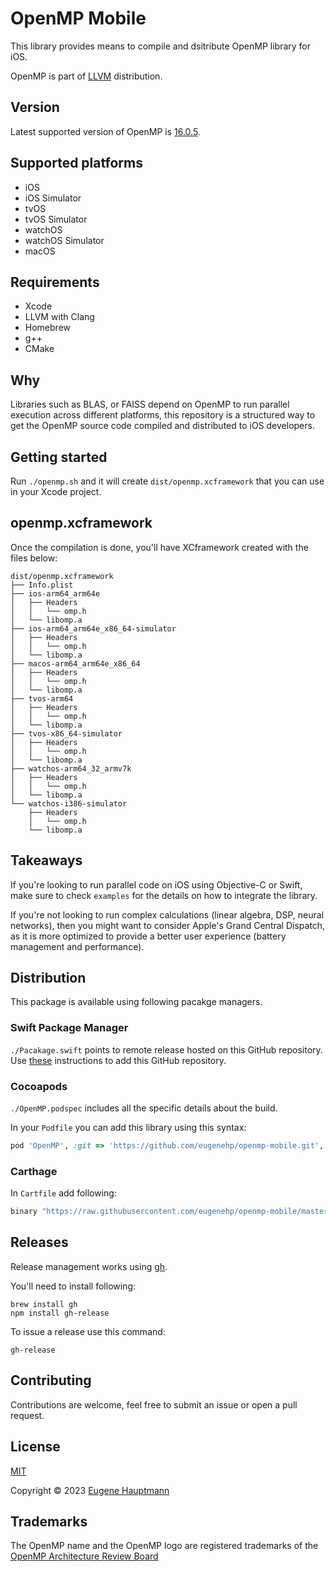 # OpenMP Mobile

This library provides means to compile and dsitribute OpenMP library for iOS.

OpenMP is part of [LLVM](https://github.com/llvm/llvm-project) distribution.

## Version

Latest supported version of OpenMP is [16.0.5](https://github.com/llvm/llvm-project/releases/download/llvmorg-16.0.5/openmp-16.0.5.src.tar.xz).

## Supported platforms

- iOS
- iOS Simulator
- tvOS
- tvOS Simulator
- watchOS
- watchOS Simulator
- macOS

## Requirements

- Xcode
- LLVM with Clang
- Homebrew
- g++
- CMake

## Why

Libraries such as BLAS, or FAISS depend on OpenMP to run parallel execution across different platforms, this repository is a structured way to get the OpenMP source code compiled and distributed to iOS developers.

## Getting started

Run `./openmp.sh` and it will create `dist/openmp.xcframework` that you can use in your Xcode project.

## openmp.xcframework

Once the compilation is done, you'll have XCframework created with the files below:

```shell
dist/openmp.xcframework
├── Info.plist
├── ios-arm64_arm64e
│   ├── Headers
│   │   └── omp.h
│   └── libomp.a
├── ios-arm64_arm64e_x86_64-simulator
│   ├── Headers
│   │   └── omp.h
│   └── libomp.a
├── macos-arm64_arm64e_x86_64
│   ├── Headers
│   │   └── omp.h
│   └── libomp.a
├── tvos-arm64
│   ├── Headers
│   │   └── omp.h
│   └── libomp.a
├── tvos-x86_64-simulator
│   ├── Headers
│   │   └── omp.h
│   └── libomp.a
├── watchos-arm64_32_armv7k
│   ├── Headers
│   │   └── omp.h
│   └── libomp.a
└── watchos-i386-simulator
    ├── Headers
    │   └── omp.h
    └── libomp.a
```

## Takeaways

If you're looking to run parallel code on iOS using Objective-C or Swift, make sure to check `examples` for the details on how to integrate the library.

If you're not looking to run complex calculations (linear algebra, DSP, neural networks), then you might want to consider Apple's Grand Central Dispatch, as it is more optimized to provide a better user experience (battery management and performance).

## Distribution

This package is available using following pacakge managers.

### Swift Package Manager

`./Pacakage.swift` points to remote release hosted on this GitHub repository.
Use [these](https://developer.apple.com/documentation/xcode/adding-package-dependencies-to-your-app) instructions to add this GitHub repository.

### Cocoapods

`./OpenMP.podspec` includes all the specific details about the build.

In your `Podfile` you can add this library using this syntax:

```ruby
pod 'OpenMP', :git => 'https://github.com/eugenehp/openmp-mobile.git', :tag => 'v15.0.6'
```

### Carthage

In `Cartfile` add following:

```ruby
binary "https://raw.githubusercontent.com/eugenehp/openmp-mobile/master/carthage/openmp-static-xcframework.json" ~> 15.0.6
```

## Releases

Release management works using [gh](https://cli.github.com/manual/installation).

You'll need to install following:

```shell
brew install gh
npm install gh-release
```

To issue a release use this command:

```shell
gh-release
```

## Contributing

Contributions are welcome, feel free to submit an issue or open a pull request.

## License

[MIT](./LICENSE)

Copyright © 2023 [Eugene Hauptmann](http://twitter.com/eugenehp)

## Trademarks

The OpenMP name and the OpenMP logo are registered trademarks of the [OpenMP Architecture Review Board](https://www.openmp.org/about/trademarks/)
